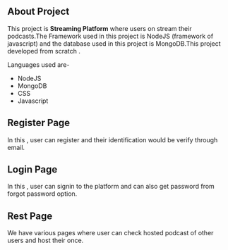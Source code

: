 
## About Project

This project is **Streaming Platform** where users on stream their podcasts.The Framework used in this project is NodeJS (framework of javascript) and the database used in this project is MongoDB.This project developed from scratch . 

Languages used are-
- NodeJS
- MongoDB
- CSS
- Javascript


## Register Page

In this , user can register and their identification would be verify through email.

## Login Page

In this , user can signin to the platform and can also get password from forgot password option.

## Rest Page

We have various pages where user can check hosted podcast of other users and host their once.



